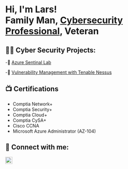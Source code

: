<h1>Hi, I'm Lars! <br/>Family Man</a>, <a href="https://www.linkedin.com/in/Lars-Berggren-379538233/">Cybersecurity Professional</a>, Veteran

<h2>👨‍💻 Cyber Security Projects:</h2>

-🔭 [Azure Sentinal Lab](https://github.com/Lars-Berggren/Sentinal-Lab.git)

-🔭 [Vulnerability Management with Tenable Nessus](https://github.com/Lars-Berggren/Vulnerability-Management-with-Nessus)

<h2>📺 Certifications</h2>

- Comptia Network+
- Comptia Security+
- Comptia Cloud+
- Comptia CySA+
- Cisco CCNA
- Microsoft Azure Administrator (AZ-104)

<h2> 🤳 Connect with me:</h2>

[<img align="left" alt="LarsBerggren | LinkedIn" width="22px" src="https://cdn.jsdelivr.net/npm/simple-icons@v3/icons/linkedin.svg" />][linkedin]


[linkedin]: https://linkedin.com/in/lars-berggren-379538233

<!--
**joshmadakor1/joshmadakor1** is a ✨ _special_ ✨ repository because its `README.md` (this file) appears on your GitHub profile.

Here are some ideas to get you started:

- 🔭 I’m currently working on ...
- 🌱 I’m currently learning ...
- 👯 I’m looking to collaborate on ...
- 🤔 I’m looking for help with ...
- 💬 Ask me about ...
- 📫 How to reach me: ...
- 😄 Pronouns: ...
- ⚡ Fun fact: ...
-->
